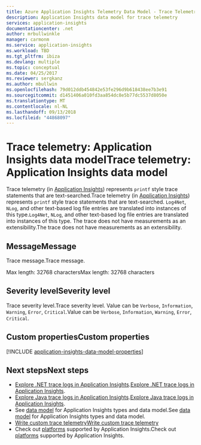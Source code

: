 ```yaml
---
title: Azure Application Insights Telemetry Data Model - Trace Telemetry | Microsoft Docs
description: Application Insights data model for trace telemetry
services: application-insights
documentationcenter: .net
author: mrbullwinkle
manager: carmonm
ms.service: application-insights
ms.workload: TBD
ms.tgt_pltfrm: ibiza
ms.devlang: multiple
ms.topic: conceptual
ms.date: 04/25/2017
ms.reviewer: sergkanz
ms.author: mbullwin
ms.openlocfilehash: 79d012ddb454842e53fe296d9b618438ee7b3e91
ms.sourcegitcommit: d1451406a010fd3aa854dc8e5b77dc5537d8050e
ms.translationtype: MT
ms.contentlocale: nl-NL
ms.lasthandoff: 09/13/2018
ms.locfileid: "44868097"
---
```

# <a name="trace-telemetry-application-insights-data-model"></a><span data-ttu-id="4d581-103">Trace telemetry: Application Insights data model</span><span class="sxs-lookup"><span data-stu-id="4d581-103">Trace telemetry: Application Insights data model</span></span>

<span data-ttu-id="4d581-104">Trace telemetry (in [Application Insights](app-insights-overview.md)) represents `printf` style trace statements that are text-searched.</span><span class="sxs-lookup"><span data-stu-id="4d581-104">Trace telemetry (in [Application Insights](app-insights-overview.md)) represents `printf` style trace statements that are text-searched.</span></span> <span data-ttu-id="4d581-105">`Log4Net`, `NLog`, and other text-based log file entries are translated into instances of this type.</span><span class="sxs-lookup"><span data-stu-id="4d581-105">`Log4Net`, `NLog`, and other text-based log file entries are translated into instances of this type.</span></span> <span data-ttu-id="4d581-106">The trace does not have measurements as an extensibility.</span><span class="sxs-lookup"><span data-stu-id="4d581-106">The trace does not have measurements as an extensibility.</span></span>

## <a name="message"></a><span data-ttu-id="4d581-107">Message</span><span class="sxs-lookup"><span data-stu-id="4d581-107">Message</span></span>

<span data-ttu-id="4d581-108">Trace message.</span><span class="sxs-lookup"><span data-stu-id="4d581-108">Trace message.</span></span>

<span data-ttu-id="4d581-109">Max length: 32768 characters</span><span class="sxs-lookup"><span data-stu-id="4d581-109">Max length: 32768 characters</span></span>

## <a name="severity-level"></a><span data-ttu-id="4d581-110">Severity level</span><span class="sxs-lookup"><span data-stu-id="4d581-110">Severity level</span></span>

<span data-ttu-id="4d581-111">Trace severity level.</span><span class="sxs-lookup"><span data-stu-id="4d581-111">Trace severity level.</span></span> <span data-ttu-id="4d581-112">Value can be `Verbose`, `Information`, `Warning`, `Error`, `Critical`.</span><span class="sxs-lookup"><span data-stu-id="4d581-112">Value can be `Verbose`, `Information`, `Warning`, `Error`, `Critical`.</span></span>

## <a name="custom-properties"></a><span data-ttu-id="4d581-113">Custom properties</span><span class="sxs-lookup"><span data-stu-id="4d581-113">Custom properties</span></span>

[!INCLUDE [application-insights-data-model-properties](../../includes/application-insights-data-model-properties.md)]

## <a name="next-steps"></a><span data-ttu-id="4d581-114">Next steps</span><span class="sxs-lookup"><span data-stu-id="4d581-114">Next steps</span></span>

- <span data-ttu-id="4d581-115">[Explore .NET trace logs in Application Insights](app-insights-asp-net-trace-logs.md).</span><span class="sxs-lookup"><span data-stu-id="4d581-115">[Explore .NET trace logs in Application Insights](app-insights-asp-net-trace-logs.md).</span></span>
- <span data-ttu-id="4d581-116">[Explore Java trace logs in Application Insights](app-insights-java-trace-logs.md).</span><span class="sxs-lookup"><span data-stu-id="4d581-116">[Explore Java trace logs in Application Insights](app-insights-java-trace-logs.md).</span></span>
- <span data-ttu-id="4d581-117">See [data model](application-insights-data-model.md) for Application Insights types and data model.</span><span class="sxs-lookup"><span data-stu-id="4d581-117">See [data model](application-insights-data-model.md) for Application Insights types and data model.</span></span>
- [<span data-ttu-id="4d581-118">Write custom trace telemetry</span><span class="sxs-lookup"><span data-stu-id="4d581-118">Write custom trace telemetry</span></span>](app-insights-api-custom-events-metrics.md#tracktrace)
- <span data-ttu-id="4d581-119">Check out [platforms](app-insights-platforms.md) supported by Application Insights.</span><span class="sxs-lookup"><span data-stu-id="4d581-119">Check out [platforms](app-insights-platforms.md) supported by Application Insights.</span></span>
